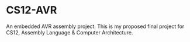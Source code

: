 # CS12-AVR
 An embedded AVR assembly project. This is my proposed final project for CS12, Assembly Language & Computer Architecture.
